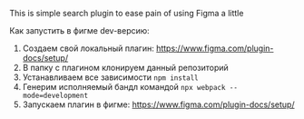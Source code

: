 This is simple search plugin to ease pain of using Figma a little

Как запустить в фигме dev-версию:
1. Создаем свой локальный плагин: https://www.figma.com/plugin-docs/setup/
2. В папку с плагином клонируем данный репозиторий
3. Устанавливаем все зависимости `npm install`
3. Генерим исполняемый бандл командой `npx webpack --mode=development`
4. Запускаем плагин в фигме: https://www.figma.com/plugin-docs/setup/
